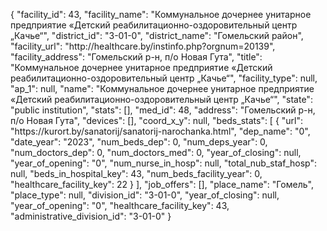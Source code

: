 {
    "facility_id": 43,
    "facility_name": "Коммунальное дочернее унитарное предприятие «Детский реабилитационно-оздоровительный центр „Качье“",
    "district_id": "3-01-0",
    "district_name": "Гомельский район",
    "facility_url": "http:\/\/healthcare.by\/instinfo.php?orgnum=20139",
    "facility_address": "Гомельский р-н, п\/о Новая Гута",
    "title": "Коммунальное дочернее унитарное предприятие «Детский реабилитационно-оздоровительный центр „Качье“",
    "facility_type": null,
    "ap_1": null,
    "name": "Коммунальное дочернее унитарное предприятие «Детский реабилитационно-оздоровительный центр „Качье“",
    "state": "public institution",
    "stats": [],
    "med_id": 48,
    "address": "Гомельский р-н, п\/о Новая Гута",
    "devices": [],
    "coord_x_y": null,
    "beds_stats": [
        {
            "url": "https:\/\/kurort.by\/sanatorij\/sanatorij-narochanka.html",
            "dep_name": "0",
            "date_year": "2023",
            "num_beds_dep": 0,
            "num_deps_year": 0,
            "num_doctors_dep": 0,
            "num_doctors_med": 0,
            "year_of_closing": null,
            "year_of_opening": "0",
            "num_nurse_in_hosp": null,
            "total_nub_staf_hosp": null,
            "beds_in_hospital_key": 43,
            "num_beds_facility_year": 0,
            "healthcare_facility_key": 22
        }
    ],
    "job_offers": [],
    "place_name": "Гомель",
    "place_type": null,
    "division_id": "3-01-0",
    "year_of_closing": null,
    "year_of_opening": "0",
    "healthcare_facility_key": 43,
    "administrative_division_id": "3-01-0"
}